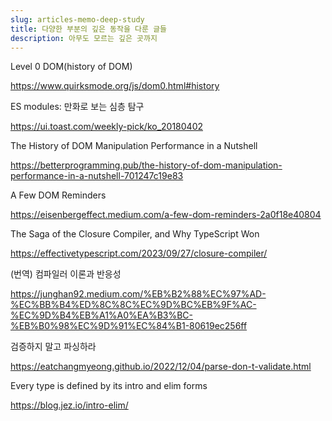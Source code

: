 ```yaml
---
slug: articles-memo-deep-study
title: 다양한 부분의 깊은 동작을 다룬 글들
description: 아무도 모르는 깊은 곳까지
---
```


Level 0 DOM(history of DOM)

https://www.quirksmode.org/js/dom0.html#history

ES modules: 만화로 보는 심층 탐구

https://ui.toast.com/weekly-pick/ko_20180402

The History of DOM Manipulation Performance in a Nutshell

https://betterprogramming.pub/the-history-of-dom-manipulation-performance-in-a-nutshell-701247c19e83

A Few DOM Reminders

https://eisenbergeffect.medium.com/a-few-dom-reminders-2a0f18e40804

The Saga of the Closure Compiler, and Why TypeScript Won

https://effectivetypescript.com/2023/09/27/closure-compiler/

(번역) 컴파일러 이론과 반응성

https://junghan92.medium.com/%EB%B2%88%EC%97%AD-%EC%BB%B4%ED%8C%8C%EC%9D%BC%EB%9F%AC-%EC%9D%B4%EB%A1%A0%EA%B3%BC-%EB%B0%98%EC%9D%91%EC%84%B1-80619ec256ff

검증하지 말고 파싱하라

https://eatchangmyeong.github.io/2022/12/04/parse-don-t-validate.html

Every type is defined by its intro and elim forms

https://blog.jez.io/intro-elim/